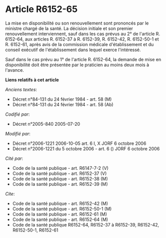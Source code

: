 # Article R6152-65

La mise en disponibilité ou son renouvellement sont prononcés par le ministre chargé de la santé. La décision initiale et son
premier renouvellement interviennent, sauf dans les cas prévus au 2° de l'article R. 6152-64, aux articles R. 6152-37 à R.
6152-39, R. 6152-42, R. 6152-50-1 et R. 6152-61, après avis de la commission médicale d'établissement et du conseil exécutif
de l'établissement dans lequel exerce l'intéressé.

Sauf dans le cas prévu au 1° de l'article R. 6152-64, la demande de mise en disponibilité doit être présentée par le
praticien au moins deux mois à l'avance.

**Liens relatifs à cet article**

_Anciens textes_:

  - Décret n°84-131 du 24 février 1984 - art. 58 (M)
  - Décret n°84-131 du 24 février 1984 - art. 58 (Ab)

_Codifié par_:

  - Décret n°2005-840 2005-07-20

_Modifié par_:

  - Décret n°2006-1221 2006-10-05 art. 6 I, X JORF 6 octobre 2006
  - Décret n°2006-1221 du 5 octobre 2006 - art. 6 () JORF 6 octobre 2006

_Cité par_:

  - Code de la santé publique - art. R6147-7-2 (V)
  - Code de la santé publique - art. R6152-37 (V)
  - Code de la santé publique - art. R6152-38 (M)
  - Code de la santé publique - art. R6152-39 (M)

_Cite_:

  - Code de la santé publique - art. R6152-42 (M)
  - Code de la santé publique - art. R6152-50-1 (M)
  - Code de la santé publique - art. R6152-61 (M)
  - Code de la santé publique - art. R6152-64 (M)
  - Code de la santé publique R6152-64, R6152-37 à R6152-39, R6152-42, R6152-50-1, R6152-61
